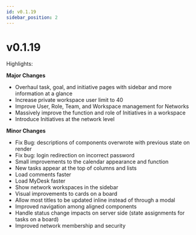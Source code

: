 ```yaml
---
id: v0.1.19
sidebar_position: 2
---
```


# v0.1.19

Highlights:  
  
**Major Changes**  
- Overhaul task, goal, and initiative pages with sidebar and more information at a glance  
- Increase private workspace user limit to 40  
- Improve User, Role, Team, and Workspace management for Networks  
- Massively improve the function and role of Initiatives in a workspace  
- Introduce Initiatives at the network level
  
**Minor Changes**  
- Fix Bug: descriptions of components overwrote with previous state on render  
- Fix bug: login redirection on incorrect password  
- Small improvements to the calendar appearance and function  
- New tasks appear at the top of columns and lists  
- Load comments faster 
- Load MyDesk faster 
- Show network workspaces in the sidebar  
- Visual improvements to cards on a board  
- Allow most titles to be updated inline instead of through a modal  
- Improved navigation among aligned components  
- Handle status change impacts on server side (state assignments for tasks on a board)  
- Improved network membership and security